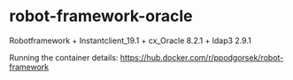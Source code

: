 # robot-framework-oracle
Robotframework  + Instantclient_19.1 + cx_Oracle 8.2.1 + ldap3 2.9.1

Running the container details:  https://hub.docker.com/r/ppodgorsek/robot-framework
